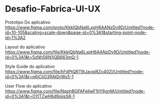 # Desafio-Fabrica-UI-UX

Prototipo Do aplicativo
https://www.figma.com/proto/KkkIQbNa6LxpH6AANzDy9D/Untitled?node-id=10-105&scaling=scale-down&page-id=0%3A1&starting-point-node-id=1%3A2

Layout do aplicativo
https://www.figma.com/file/KkkIQbNa6LxpH6AANzDy9D/Untitled?node-id=0%3A1&t=5zNh58N1jQB663mQ-1

Style Guide do aplicativo
https://www.figma.com/file/hFdPtQRT9iJavqjRZo40ZI/Untitled?node-id=0%3A1&t=p6jCliG3RAtDrWs5-1

User Flow do aplicativo
https://www.figma.com/file/NpphBGFAFelIwF1ljY6gnM/Untitled?node-id=0%3A1&t=O11TZwH6d9ojjsS8-1

